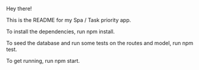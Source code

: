 Hey there!

This is the README for my Spa / Task priority app.

To install the dependencies, run npm install.

To seed the database and run some tests on the routes and model, run npm test.

To get running, run npm start.
